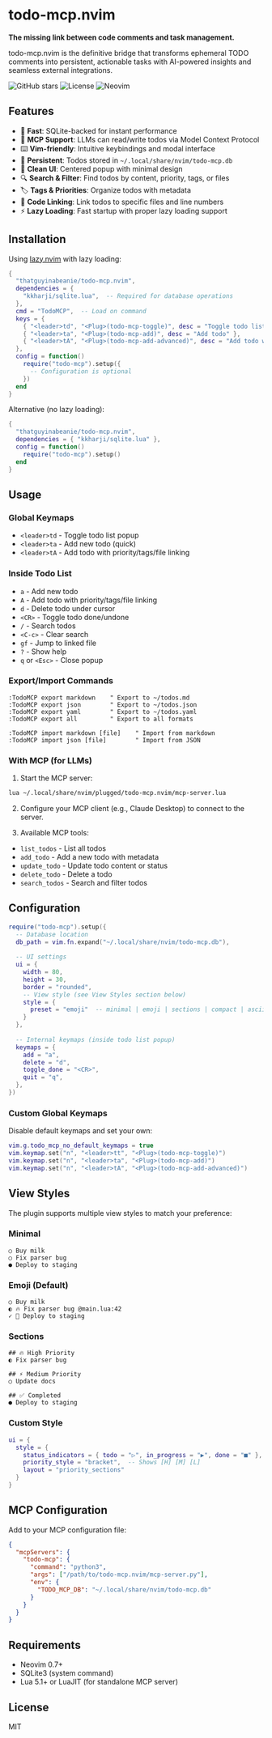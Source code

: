 # todo-mcp.nvim

**The missing link between code comments and task management.**

todo-mcp.nvim is the definitive bridge that transforms ephemeral TODO comments into persistent, actionable tasks with AI-powered insights and seamless external integrations.

![GitHub stars](https://img.shields.io/github/stars/your-username/todo-mcp.nvim?style=social)
![License](https://img.shields.io/badge/license-MIT-blue.svg)
![Neovim](https://img.shields.io/badge/neovim-0.9.0+-green.svg)

## Features

- 🚀 **Fast**: SQLite-backed for instant performance
- 🤖 **MCP Support**: LLMs can read/write todos via Model Context Protocol
- ⌨️ **Vim-friendly**: Intuitive keybindings and modal interface
- 💾 **Persistent**: Todos stored in `~/.local/share/nvim/todo-mcp.db`
- 🎨 **Clean UI**: Centered popup with minimal design
- 🔍 **Search & Filter**: Find todos by content, priority, tags, or files
- 🏷️ **Tags & Priorities**: Organize todos with metadata
- 🔗 **Code Linking**: Link todos to specific files and line numbers
- ⚡ **Lazy Loading**: Fast startup with proper lazy loading support

## Installation

Using [lazy.nvim](https://github.com/folke/lazy.nvim) with lazy loading:

```lua
{
  "thatguyinabeanie/todo-mcp.nvim",
  dependencies = {
    "kkharji/sqlite.lua",  -- Required for database operations
  },
  cmd = "TodoMCP",  -- Load on command
  keys = {
    { "<leader>td", "<Plug>(todo-mcp-toggle)", desc = "Toggle todo list" },
    { "<leader>ta", "<Plug>(todo-mcp-add)", desc = "Add todo" },
    { "<leader>tA", "<Plug>(todo-mcp-add-advanced)", desc = "Add todo with options" },
  },
  config = function()
    require("todo-mcp").setup({
      -- Configuration is optional
    })
  end
}
```

Alternative (no lazy loading):

```lua
{
  "thatguyinabeanie/todo-mcp.nvim",
  dependencies = { "kkharji/sqlite.lua" },
  config = function()
    require("todo-mcp").setup()
  end
}
```

## Usage

### Global Keymaps

- `<leader>td` - Toggle todo list popup
- `<leader>ta` - Add new todo (quick)
- `<leader>tA` - Add todo with priority/tags/file linking

### Inside Todo List

- `a` - Add new todo
- `A` - Add todo with priority/tags/file linking
- `d` - Delete todo under cursor  
- `<CR>` - Toggle todo done/undone
- `/` - Search todos
- `<C-c>` - Clear search
- `gf` - Jump to linked file
- `?` - Show help
- `q` or `<Esc>` - Close popup

### Export/Import Commands

```vim
:TodoMCP export markdown    " Export to ~/todos.md
:TodoMCP export json        " Export to ~/todos.json
:TodoMCP export yaml        " Export to ~/todos.yaml
:TodoMCP export all         " Export to all formats

:TodoMCP import markdown [file]    " Import from markdown
:TodoMCP import json [file]        " Import from JSON
```

### With MCP (for LLMs)

1. Start the MCP server:
```bash
lua ~/.local/share/nvim/plugged/todo-mcp.nvim/mcp-server.lua
```

2. Configure your MCP client (e.g., Claude Desktop) to connect to the server.

3. Available MCP tools:
- `list_todos` - List all todos
- `add_todo` - Add a new todo with metadata
- `update_todo` - Update todo content or status
- `delete_todo` - Delete a todo
- `search_todos` - Search and filter todos

## Configuration

```lua
require("todo-mcp").setup({
  -- Database location
  db_path = vim.fn.expand("~/.local/share/nvim/todo-mcp.db"),
  
  -- UI settings
  ui = {
    width = 80,
    height = 30,
    border = "rounded",
    -- View style (see View Styles section below)
    style = {
      preset = "emoji"  -- minimal | emoji | sections | compact | ascii
    }
  },
  
  -- Internal keymaps (inside todo list popup)
  keymaps = {
    add = "a",
    delete = "d", 
    toggle_done = "<CR>",
    quit = "q",
  },
})
```

### Custom Global Keymaps

Disable default keymaps and set your own:

```lua
vim.g.todo_mcp_no_default_keymaps = true
vim.keymap.set("n", "<leader>tt", "<Plug>(todo-mcp-toggle)")
vim.keymap.set("n", "<leader>ta", "<Plug>(todo-mcp-add)")
vim.keymap.set("n", "<leader>tA", "<Plug>(todo-mcp-add-advanced)")
```

## View Styles

The plugin supports multiple view styles to match your preference:

### Minimal
```
○ Buy milk
○ Fix parser bug
● Deploy to staging
```

### Emoji (Default)
```
○ Buy milk
◐ 🔥 Fix parser bug @main.lua:42
✓ 🚀 Deploy to staging
```

### Sections
```
## 🔥 High Priority
◐ Fix parser bug

## ⚡ Medium Priority  
○ Update docs

## ✅ Completed
● Deploy to staging
```

### Custom Style
```lua
ui = {
  style = {
    status_indicators = { todo = "▷", in_progress = "▶", done = "■" },
    priority_style = "bracket",  -- Shows [H] [M] [L]
    layout = "priority_sections"
  }
}
```

## MCP Configuration

Add to your MCP configuration file:

```json
{
  "mcpServers": {
    "todo-mcp": {
      "command": "python3",
      "args": ["/path/to/todo-mcp.nvim/mcp-server.py"],
      "env": {
        "TODO_MCP_DB": "~/.local/share/nvim/todo-mcp.db"
      }
    }
  }
}
```

## Requirements

- Neovim 0.7+
- SQLite3 (system command)
- Lua 5.1+ or LuaJIT (for standalone MCP server)

## License

MIT